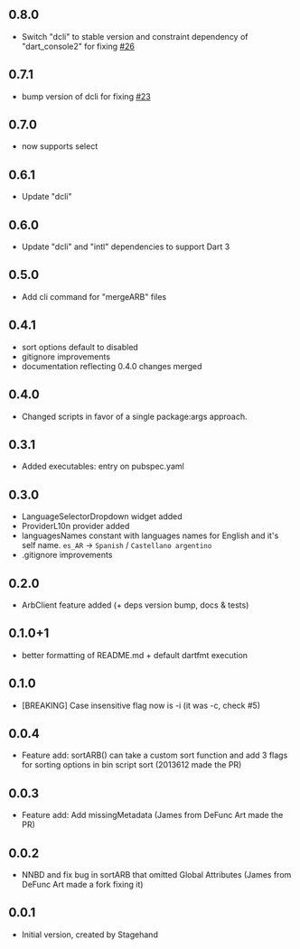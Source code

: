 ## 0.8.0
 - Switch "dcli" to stable version and constraint dependency of "dart_console2" for fixing [#26](https://github.com/Rodsevich/arb_utils/issues/26) 

## 0.7.1
 - bump version of dcli for fixing [#23](https://github.com/Rodsevich/arb_utils/issues/23)

## 0.7.0

- now supports select

## 0.6.1

- Update "dcli"

## 0.6.0

- Update "dcli" and "intl" dependencies to support Dart 3

## 0.5.0

- Add cli command for "mergeARB" files

## 0.4.1

- sort options default to disabled
- gitignore improvements
- documentation reflecting 0.4.0 changes merged

## 0.4.0

- Changed scripts in favor of a single package:args approach.

## 0.3.1

- Added executables: entry on pubspec.yaml

## 0.3.0

- LanguageSelectorDropdown widget added
- ProviderL10n provider added
- languagesNames constant with languages names for English and it's self name. `es_AR` -> `Spanish` / `Castellano argentino`
- .gitignore improvements

## 0.2.0

- ArbClient feature added (+ deps version bump, docs & tests)

## 0.1.0+1

- better formatting of README.md + default dartfmt execution

## 0.1.0

- [BREAKING] Case insensitive flag now is -i (it was -c, check #5)

## 0.0.4

- Feature add: sortARB() can take a custom sort function and add 3 flags for sorting options in bin script sort (2013612 made the PR)

## 0.0.3

- Feature add: Add missingMetadata (James from DeFunc Art made the PR)

## 0.0.2

- NNBD and fix bug in sortARB that omitted Global Attributes (James from DeFunc Art made a fork fixing it)

## 0.0.1

- Initial version, created by Stagehand
